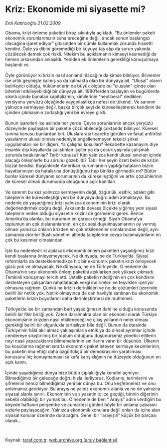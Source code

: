 # Kriz: Ekonomide mi siyasette mi?

*Erol Katırcıoğlu 21.02.2009*

<div class="taraf_structure_2col_1zq">
<div class="margen_n">



 <p>Obama, krizi önleme paketini biraz sıkıntıyla açıkladı. “Bu önlemler paketi ekonomik sorunlarımızın sona ereceğine değil, ancak sonun başlangıcı olacağına işaret ediyor” gibisinden bir cümle kullanmak zorunda hissetti kendini. Öyle ya dibini göremediği bir kuyuya taş atıp da sorun yakında çözülecek demek çok riskli. Nitekim bu açıklamanın kimseyi kesmediği de hemen arkasından anlaşıldı. Yeniden ek önlemlerin gerekliliği konuşulmaya başlandı vs. <br/><br/>Öyle görünüyor ki krizin nasıl sonlandırılacağını da kimse bilmiyor. Bilinenler ise artık geçmişte kalmış ya da kalmakta olan bir dünyaya ait. “Ulusal” olanın belirleyici olduğu, hükümetlerin de büyük ölçüde bu “ulusalın” içinde olan bitenleri etkileyebildiği bir dünyaya ait. 1980’lerden başlayan ve bugünlerde sıkıntı içinde bunalan kapitalizmin, kimilerinin “neoliberal” dedikleri versiyonu yeryüzü ölçeğinde yaygınlaştıkça nefesi de tükendi. Ve sanırım yalnızca sermayeyi değil, başka birçok şeyi de küreselleştirerek kendinin de içinden çıkmasının zorlaştığı yeni bir evreye girdi.<br/><br/>Bunun işaretleri ise aslında her yerde. Çevre sorunlarının ancak yeryüzü düzeyinde paylaşılan bir paketle çözülebileceği çoktandır biliniyor. Küresel ısınma konusu bunlardan biri. Uluslararası ticarette görülen ve fakat antitröst yasalarının ulusal olması nedeniyle engellenemeyen tekelci şirket uygulamaları ise bir diğeri. Ya çalışma koşulları? Rekabette kazanayım diye insanlık dışı koşullarda çalıştırılan işçiler ya da çocuk yaşında çalışmak zorunda bırakılanlar? Terör konusu? Kim yalnızca kendi ulusal sınırları içinde alacağı önlemlerle bu sorunu çözebildi? Tabii her şeyin özeti belki de krizin bizzat kendisi. Bugünlerde Amerikan kurumlarının yaptığı hataların bizim hayatlarımızın da hatalarına dönüştüğünü hep birlikte görmedik mi? Bütün bunlar küresel dünyanın sorunlarının da küreselleştiğini ve artık çözümlerinin de küresel olmak durumunda olduğunun açık kanıtları. <br/><br/>Ve sanırım bu kez yalnızca sermayenin değil, özgürlük, eşitlik, adalet gibi taleplerin de küreselleştiği yeni bir dünyaya doğru adım atmaktayız. Bu nedenle de yaşadığımız krizi yalnızca ekonominin krizi olarak değerlendirmek doğru değil. Arkasında devasa ölçekte yığılmış yeni siyasi taleplerin neden olduğu siyasetin krizini de görmemiz gerek. Bence Amerika’da olanlar, bu durumun en çarpıcı örneği. Siyah Obama’ya toplumun en çok dışlananlarının, en çok sesi duyulmayanlarının oy vermiş olması yalnızca onların krizden en çok etkilenenler olmalarından değil, aynı zamanda otoriter Bush yönetimi altında taleplerine cevap bulamayanların en çok bu kesimler olmasından. <br/><br/>İşte bu nedenledir ki açılacak ekonomik önlem paketleri yaşadığımız krizi kendi başlarına önleyemeyecek. Ne dünyada, ne de Türkiye’de. Siyasi reformlarla da desteklenmedikçe hiç bir ekonomik paketin krizi önleyecek gücü yok ve olmayacak. Ne dünyada, ne de Türkiye’de. O nedenle de Obama’nın sesi ekonomik önlem paketini açıklarken pek yüksek çıkmadı. Temkinli konuşmayı tercih etti. Üstelik paketin niteliğinin en çok kendisini destekleyen çalışanları rahatlatacak vergi indirimleri ve teşvikleri içeriyor olmasına rağmen. Çünkü ne krizin derinlikleri ve ne de çözümleri üzerinde belirli bir netlik yok. Netlik olmayınca da can havliyle sarılınan bu ekonomik paketlerin krizin boyutlarını daha derinleştirmesi de muhtemel. <br/><br/>Türkiye’de ise bir zamandan beri yaşadığımızın dahi ne olduğu konusunda belirli bir fikir birliği yok. Zaten daralmakta olan bir ekonomi olarak Türkiye ekonomisinin krizden nasıl etkileneceği ve çıkış yollarının neler olması gerektiği belirli bir olgunlukla tartışılıyor bile değil. Bunun da ötesinde Türkiye’nin hâlâ akıl almaz yaklaşımlarla etnik ya da dinsel ayrımlar içinde cendereye sıkıştırılmış bir toplum olduğunu düşünürseniz yönetici elitlerin neyi nasıl yapacaklarını bilmemelerinin sınırlarını varın bir düşünün. Ülkenin bu koşullarına rağmen ısrarla ekonomik paket isteyen sermaye kesimlerinin, bu paketin ima ettiği daha özgürlükçü bir demokrasinin yaratılması konusunu hiç konuşmaması ise kafa karışıklığının ne düzeyde olduğunun en açık kanıtı. <br/><br/>İçinde yaşadığımız dünya bize bütün çıplaklığıyla kendini açmıyor. Bilmediğimiz bir geleceğe doğru hızla ilerliyoruz. Kodlarını, terimlerini ve şifrelerini henüz bilmediğimiz yeni bir dünya bu. Onu keşfetmemiz ve onu anlamamız gerekiyor. Bu arayış ne yalnız ekonomik alanla ve ne de yalnızca siyasal alanla sınırlı. Ekonominin ve siyasetin iç içe geçtiği, birinin diğerinin sebebi olabildiği bir yumak bu. O nedenle de ben “ Arayış” adını verdiğim bu köşede haftanın perşembe ve cumartesi günleri böyle bir anlama çabasını sizlerle paylaşacağım. Yalnızca ekonomik konulara değil onları da içine alan siyasal konular üzerinde duracağım. Genel bir “arayışın” küçük bir parçası olarak...</p>

<br/>


<div id="taraf_not">
</div>

</div>


</div>

Kaynak: [taraf.com.tr](http://www.taraf.com.tr:80/makale/4124.htm), [web.archive.org (arşiv bağlantısı)](http://web.archive.org/web/20090504212858/http://www.taraf.com.tr:80/makale/4124.htm)
